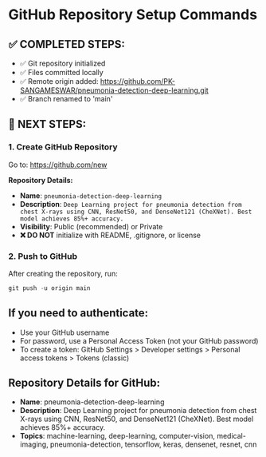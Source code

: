 # GitHub Repository Setup Commands

## ✅ COMPLETED STEPS:
- ✅ Git repository initialized
- ✅ Files committed locally
- ✅ Remote origin added: https://github.com/PK-SANGAMESWAR/pneumonia-detection-deep-learning.git
- ✅ Branch renamed to 'main'

## 🚀 NEXT STEPS:

### 1. Create GitHub Repository
Go to: https://github.com/new

**Repository Details:**
- **Name**: `pneumonia-detection-deep-learning`
- **Description**: `Deep Learning project for pneumonia detection from chest X-rays using CNN, ResNet50, and DenseNet121 (CheXNet). Best model achieves 85%+ accuracy.`
- **Visibility**: Public (recommended) or Private
- **❌ DO NOT** initialize with README, .gitignore, or license

### 2. Push to GitHub
After creating the repository, run:
```powershell
git push -u origin main
```

## If you need to authenticate:
- Use your GitHub username
- For password, use a Personal Access Token (not your GitHub password)
- To create a token: GitHub Settings > Developer settings > Personal access tokens > Tokens (classic)

## Repository Details for GitHub:
- **Name**: pneumonia-detection-deep-learning
- **Description**: Deep Learning project for pneumonia detection from chest X-rays using CNN, ResNet50, and DenseNet121 (CheXNet). Best model achieves 85%+ accuracy.
- **Topics**: machine-learning, deep-learning, computer-vision, medical-imaging, pneumonia-detection, tensorflow, keras, densenet, resnet, cnn